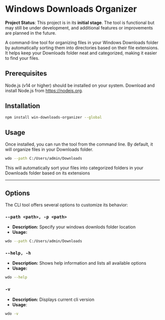 # Windows Downloads Organizer

**Project Status**: This project is in its **initial stage**. The tool is functional but may still be under development, and additional features or improvements are planned in the future.

A command-line tool for organizing files in your Windows Downloads folder by automatically sorting them into directories based on their file extensions. It helps keep your Downloads folder neat and categorized, making it easier to find your files.

## Prerequisites

Node.js (v14 or higher) should be installed on your system.
Download and install Node.js from https://nodejs.org.

## Installation

```bash
npm install win-downloads-organizer --global
```

## Usage

Once installed, you can run the tool from the command line. By default, it will organize files in your Downloads folder.

```bash
wdo --path C:/Users/admin/Downloads
```

This will automatically sort your files into categorized folders in your Downloads folder based on its extensions

---

## Options

The CLI tool offers several options to customize its behavior:

### `--path <path>, -p <path>`

- **Description:** Specify your windows downlods folder location
- **Usage:**

```bash
wdo --path C:/Users/admin/Downloads
```

### `--help, -h`

- **Description:** Shows help information and lists all available options
- **Usage:**

```bash
wdo --help
```

### `-v`

- **Description:** Displays current cli version
- **Usage**:

```bash
wdo -v
```
